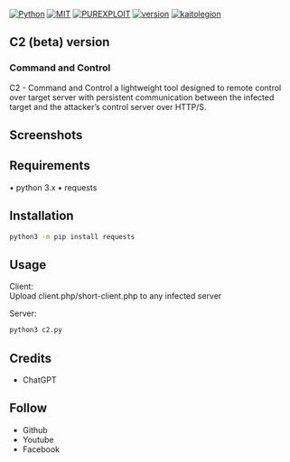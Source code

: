 [![Python](https://img.shields.io/badge/language-Python%203-blue.svg)](https://www.python.org)
[![MIT](https://img.shields.io/badge/license-MIT-red.svg)](https://opensource.org/licenses/MIT)
[![PUREXPLOIT](https://img.shields.io/badge/team-purexploit-blue)](https://github.com/purexploit)
[![version](https://img.shields.io/badge/version-1.0-blue)](https://github.com/purexploit)
[![kaitolegion](https://img.shields.io/badge/author-kaitocoding-blue.svg)](https://github.com/kaitolegion)

## C2 (beta) version
### Command and Control
C2 - Command and Control a lightweight tool designed to remote control over target server with persistent communication between the infected target and the attacker’s control server over HTTP/S.

## Screenshots



## Requirements
• python 3.x
• requests

## Installation

```sh
python3 -m pip install requests
```

## Usage

Client:<br>
Upload client.php/short-client.php to any infected server

Server:
```sh
python3 c2.py
```

## Credits
<ul>
    <li><a>ChatGPT</a></li>
</ul>

## Follow
<ul>
    <li><a>Github</a></li>
    <li><a>Youtube</a></li>
    <li><a>Facebook</a></li>
</ul>